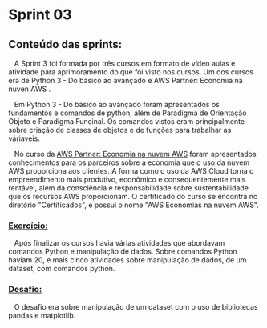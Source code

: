 # Sprint 03

## Conteúdo das sprints: 
&nbsp;&nbsp;&nbsp;A Sprint 3 foi formada por três cursos em formato de vídeo aulas e atividade para aprimoramento do que foi visto nos cursos. Um  dos cursos era de Python 3 - Do básico ao avançado e AWS Partner: Economia na nuven AWS .<p>
&nbsp;&nbsp;&nbsp;Em Python 3 - Do básico ao avançado foram apresentados os fundamentos e comandos de python, além de Paradigma de Orientação Objeto e Paradigma Funcinal. Os comandos vistos eram principalmente sobre criação de classes de objetos e de funções para trabalhar as váriaveis.
<p>

&nbsp;&nbsp;&nbsp;No curso da [AWS Partner: Economia na nuvem AWS](https://github.com/rehbeinp/EstagioC_UOL/blob/main/Sprint03/4.Certificados/AWS%20Economias%20na%20nuvem%20AWS.pdf) foram apresentados conhecimentos para os parceiros sobre a economia que o uso da nuvem AWS proporciona aos clientes. A forma como o uso da AWS Cloud torna o empreendimento mais produtivo, econômico e consequentemente mais rentável, além da consciência e responsabilidade sobre sustentabilidade que os recursos AWS proporcionam. O certificado do curso se encontra no diretório "Certificados", e possui o nome "AWS Economias na nuvem AWS".

### [Exercício:](https://github.com/rehbeinp/EstagioC_UOL/blob/main/Sprint03/Exerc%C3%ADcios/Exerc%C3%ADcios.md)
&nbsp;&nbsp;&nbsp;Após finalizar os cursos havia várias atividades que abordavam comandos Python e manipulação de dados. Sobre comandos Python haviam 20, e mais cinco atividades sobre manipulação de dados, de um dataset, com comandos python.

### [Desafio:](https://github.com/rehbeinp/EstagioC_UOL/blob/main/Sprint03/Desafio/README.md)
&nbsp;&nbsp;&nbsp;O desafio era sobre manipulação de um dataset com o uso de bibliotecas pandas e matplotlib.